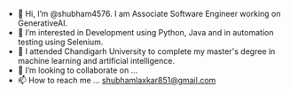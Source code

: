 - 👋 Hi, I’m @shubham4576. I am Associate Software Engineer working on GenerativeAI.
- 👀 I’m interested in Development using Python, Java and in automation testing using Selenium.
- 🌱 I attended Chandigarh University to complete my master's degree in machine learning and artificial intelligence.
- 💞️ I’m looking to collaborate on ...
- 📫 How to reach me ... shubhamlaxkar851@gmail.com 

<!---
shubham4576/shubham4576 is a ✨ special ✨ repository because its `README.md` (this file) appears on your GitHub profile.
You can click the Preview link to take a look at your changes.
--->
